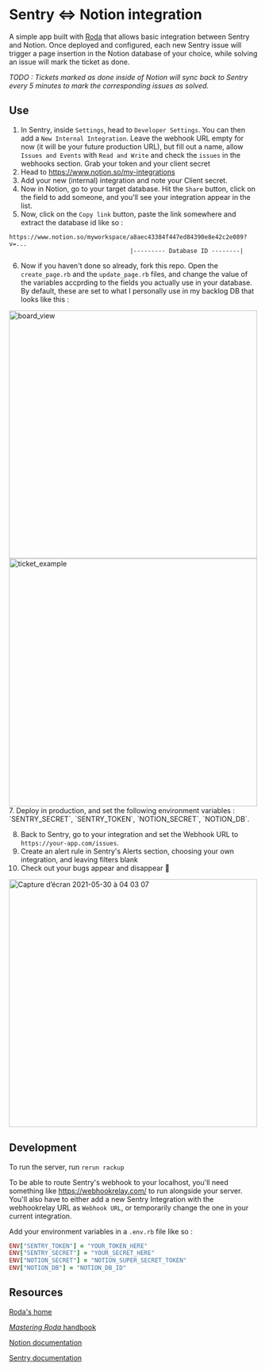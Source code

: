 # Sentry <=> Notion integration

A simple app built with [Roda](https://github.com/jeremyevans/roda) that allows basic integration between Sentry and Notion. Once deployed and configured, each new Sentry issue will trigger a page insertion in the Notion database of your choice, while solving an issue will mark the ticket as done.

*TODO : Tickets marked as done inside of Notion will sync back to Sentry every 5 minutes to mark the corresponding issues as solved.*

## Use

1. In Sentry, inside `Settings`, head to `Developer Settings`. You can then add a `New Internal Integration`.
Leave the webhook URL empty for now (it will be your future production URL), but fill out a name, allow `Issues and Events` with `Read and Write` and check the `issues` in the webhooks section.
Grab your token and your client secret
2. Head to https://www.notion.so/my-integrations
3. Add your new (internal) integration and note your Client secret.
4. Now in Notion, go to your target database. Hit the `Share` button, click on the field to add someone, and you'll see your integration appear in the list.
5. Now, click on the `Copy link` button, paste the link somewhere and extract the database id like so :
```
https://www.notion.so/myworkspace/a8aec43384f447ed84390e8e42c2e089?v=...
                                  |--------- Database ID --------|
```
6. Now if you haven't done so already, fork this repo. Open the `create_page.rb` and the `update_page.rb` files, and change the value of the variables accprding to the fields you actually use in your database. By default, these are set to what I personally use in my backlog DB that looks like this :
<img width="500" alt="board_view" src="https://user-images.githubusercontent.com/38864576/120089450-c1295300-c0fa-11eb-8813-c9f94a32aa85.png">
<img width="500" alt="ticket_example" src="https://user-images.githubusercontent.com/38864576/120089452-c4bcda00-c0fa-11eb-9ae5-78dc37f882b4.png">
7. Deploy in production, and set the following environment variables : `SENTRY_SECRET`, `SENTRY_TOKEN`, `NOTION_SECRET`, `NOTION_DB`.

8. Back to Sentry, go to your integration and set the Webhook URL to `https://your-app.com/issues`.
9. Create an alert rule in Sentry's Alerts section, choosing your own integration, and leaving filters blank
10. Check out your bugs appear and disappear 🦟
<img width="500" alt="Capture d’écran 2021-05-30 à 04 03 07" src="https://user-images.githubusercontent.com/38864576/120089556-f2565300-c0fb-11eb-878d-d7b3697f855c.png">

## Development

To run the server, run `rerun rackup`

To be able to route Sentry's webhook to your localhost, you'll need something like https://webhookrelay.com/ to run alongside your server. You'll also have to either add a new Sentry Integration with the webhookrelay URL as `Webhook URL`, or temporarily change the one in your current integration.

Add your environment variables in a `.env.rb` file like so :
```ruby
ENV["SENTRY_TOKEN"] = "YOUR_TOKEN_HERE"
ENV["SENTRY_SECRET"] = "YOUR_SECRET_HERE"
ENV["NOTION_SECRET"] = "NOTION_SUPER_SECRET_TOKEN"
ENV["NOTION_DB"] = "NOTION_DB_ID"
```

## Resources
[Roda's home](https://roda.jeremyevans.net/)

[*Mastering Roda* handbook](https://fiachetti.gitlab.io/mastering-roda/)

[Notion documentation](https://developers.notion.com/docs)

[Sentry documentation](https://docs.sentry.io/api/)
